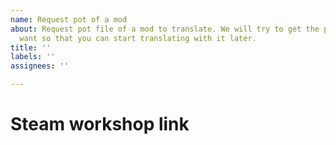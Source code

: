 ```yaml
---
name: Request pot of a mod
about: Request pot file of a mod to translate. We will try to get the pot file you
  want so that you can start translating with it later.
title: ''
labels: ''
assignees: ''

---
```


# Steam workshop link
